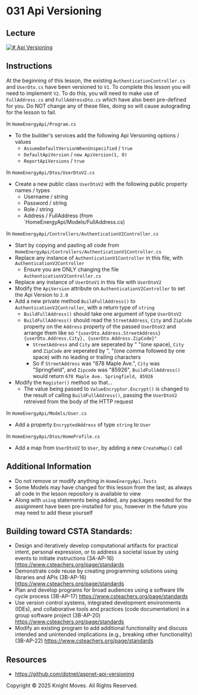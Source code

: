 # 031 Api Versioning

## Lecture

[![# Api Versioning](https://img.youtube.com/vi/wYPpizfjVX8/0.jpg)](https://www.youtube.com/watch?v=wYPpizfjVX8)

## Instructions

At the beginning of this lesson, the existing `AuthenticationController.cs` and `UserDto.cs` have been versioned to `V1`. To complete this lesson you will need to implement `V2`. To do this, you will need to make use of `FullAddress.cs` and `FullAddressDto.cs` which have also been pre-defined for you. Do NOT change any of these files, doing so will cause autograding for the lesson to fail.

In `HomeEnergyApi/Program.cs`
- To the builder's services add the following Api Versioning options / values
    - `AssumeDefaultVersionWhenUnspecified` / `true`
    - `DefaultApiVersion` / `new ApiVersion(1, 0)`
    - `ReportApiVersions` / `true`

In `HomeEnergyApi/Dtos/UserDtoV2.cs`
- Create a new public class `UserDtoV2` with the following public property names / types
    - Username / string
    - Password / string
    - Role / string
    - Address / FullAddress (from `HomeEnergyApi/Models/FullAddress.cs)

In `HomeEnergyApi/Controllers/AuthenticationV2Controller.cs`
- Start by copying and pasting all code from `HomeEnergyApi/Controllers/AuthenticationV1Controller.cs`
- Replace any instance of `AuthenticationV1Controller` in this file, with `AuthenticationV2Controller`
    - Ensure you are ONLY changing the file `AuthenticationV2Controller.cs`
- Replace any instance of `UserDtoV1` in this file with `UserDtoV2`
- Modify the `ApiVersion` attribute on `AuthenticationV2Controller` to set the Api Version to `2.0`
- Add a new private method `BuildFullAddress()` to `AuthenticationV2Controller`, with a return type of `string`
    - `BuildFullAddress()` should take one argument of type `UserDtoV2`
    - `BuildFullAddress()` should read the `StreetAddress`, `City` and `ZipCode` property on the `Address` property of the passed `UserDtoV2` and arrange them like so `"{userDto.Address.StreetAddress} {userDto.Address.City}, {userDto.Address.ZipCode}"`
        - `StreetAddress` and `City` are seperated by " "(one space), `City` and `ZipCode` are seperated by ", "(one comma followed by one space) with no leading or trailing characters
        - So if `StreetAddress` was "678 Maple Ave.", `City` was "Springfield", and `Zipcode` was "85926", `BuildFullAddress()` would return `678 Maple Ave. Springfield, 85926`
- Modify the `Register()` method so that...
    - The value being passed to `ValueEncryptor.Encrypt()` is changed to the result of calling `BuildFullAddress()`, passing the `UserDtoV2` retreived from the body of the HTTP request

In `HomeEnergyApi/Models/User.cs`
- Add a property `EncryptedAddress` of type `string` to `User`

In `HomeEnergyApi/Dtos/HomeProfile.cs`
- Add a map from `UserDtoV2` to `User`, by adding a new `CreateMap()` call

## Additional Information
- Do not remove or modify anything in `HomeEnergyApi.Tests`
- Some Models may have changed for this lesson from the last, as always all code in the lesson repository is available to view
- Along with `using` statements being added, any packages needed for the assignment have been pre-installed for you, however in the future you may need to add these yourself

## Building toward CSTA Standards:
- Design and iteratively develop computational artifacts for practical intent, personal expression, or to address a societal issue by using events to initiate instructions (3A-AP-16) https://www.csteachers.org/page/standards
- Demonstrate code reuse by creating programming solutions using libraries and APIs (3B-AP-16) https://www.csteachers.org/page/standards
- Plan and develop programs for broad audiences using a software life cycle process (3B-AP-17) https://www.csteachers.org/page/standards
- Use version control systems, integrated development environments (IDEs), and collaborative tools and practices (code documentation) in a group software project (3B-AP-20) https://www.csteachers.org/page/standards
- Modify an existing program to add additional functionality and discuss intended and unintended implications (e.g., breaking other functionality) (3B-AP-22) https://www.csteachers.org/page/standards

## Resources
- https://github.com/dotnet/aspnet-api-versioning

Copyright &copy; 2025 Knight Moves. All Rights Reserved.
